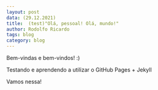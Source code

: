```yaml
---
layout: post
data: (29.12.2021) 
title:  (test)"Olá, pessoal! Olá, mundo!"
author: Rodolfo Ricardo
tags: blog
category: blog
---
```


Bem-vindas e bem-vindos! :)

Testando e aprendendo a utilizar o GitHub Pages + Jekyll

Vamos nessa!
